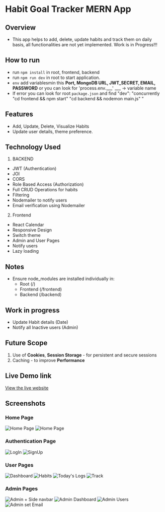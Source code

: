 

# Habit Goal Tracker MERN App

## Overview

- This app helps to add, delete, update habits and track them on daily basis, all functionalities are not yet implemented. Work is in Progress!!!

## How to run

- run `npm install` in root, frontend, backend
- run `npm run dev` in root to start application.
- `env` add variablesmin this **Port, MongoDB URL, JWT_SECRET, EMAIL, PASSWORD** or you can look for 'process.env.___' ___ -> variable name
- If error you can look for root `package.json` and find "dev": "concurrently \"cd frontend && npm start\" \"cd backend && nodemon main.js\" "

## Features

- Add, Update, Delete, Visualize Habits
- Update user details, theme preference.

## Technology Used

1. BACKEND 
- JWT (Authentication)
- JOI
- CORS
- Role Based Access (Authorization)
- Full CRUD Operations for habits
- Filtering
- Nodemailer to notify users
- Email verification using Nodemailer

2. Frontend
- React Calendar
- Responsive Design
- Switch theme
- Admin and User Pages
- Notify users
- Lazy loading

## Notes

- Ensure node_modules are installed individually in:
    - Root (/)
    - Frontend (/frontend)
    - Backend (/backend)

## Work in progress

- Update Habit details (Date)
- Notify all Inactive users (Admin)

## Future Scope

1. Use of **Cookies**, **Session Storage** - for persistent and secure sessions
2. Caching - to improve **Performance**
 

## Live Demo link

[View the live website](https://habitgoaltracker-1.onrender.com)

## Screenshots

### Home Page

![Home Page](screenshots/home1.png)
![Home Page](screenshots/home2.png)

### Authentication Page

![LogIn](screenshots/auth.png)
![SignUp](screenshots/auth2.png)


### User Pages

![Dashboard](screenshots/dashboard.png)
![Habits](screenshots/habits.png)
![Today's Logs](screenshots/todayLog.png)
![Track](screenshots/track.png)


### Admin Pages

![Admin + Side navbar](screenshots/admin.png)
![Admin Dashboard](screenshots/admin_dashboard.png)
![Admin Users](screenshots/adminUsers.png)
![Admin set Email](screenshots/adminEmail.png)
